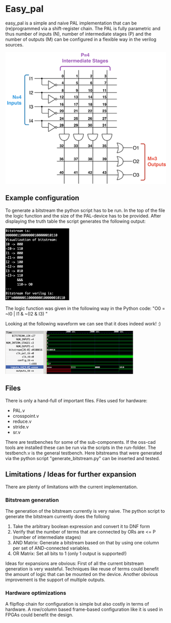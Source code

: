 # Easy_pal

easy_pal is a simple and naive PAL implementation that can be (re)programmed via a shift-register chain.
The PAL is fully parametric and thus number of inputs (N), number of intermediate stages (P) and the number of outputs (M) can be configured in a flexible way in the verilog sources.

<img src="/Images/example_n4_p4_o3_no_connections.png" alt="drawing" width="600"/>

## Example configuration
To generate a bitstream the python script has to be run.
In the top of the file the logic function and the size of the PAL-device has to be provided.
After displaying the truth table the script generates the following output:

<img src="/Images/example_python_output.png" alt="drawing" width="200"/>

The logic function was given in the following way in the Python code:
"O0 = ~I0 | I1 & ~(I2 & I3) "

Looking at the following waveform we can see that it does indeed work! :)

<img src="/Images/example_waveform.png" alt="drawing" width="400"/>

## Files
There is only a hand-full of important files.
Files used for hardware:
- PAL.v
- crosspoint.v
- reduce.v
- stride.v
- sr.v

There are testbenches for some of the sub-components. If the oss-cad tools are installed these can be run via the scripts in the run-folder.
The testbench.v is the general testbench. Here bitstreams that were generated via the python script "generate_bitstream.py" can be inserted and tested.

## Limitations / Ideas for further expansion
There are plenty of limitations with the current implementation.
### Bitstream generation
The generation of the bitstream currently is very naive.
The python script to generate the bitstream currently does the folloing
1. Take the arbitrary boolean expression and convert it to DNF form
2. Verify that the number of terms that are connected by ORs are <= P (number of intermediate stages)
3. AND Matrix: Generate a bitstream based on that by using one column per set of AND-connected variables.
4. OR Matrix: Set all bits to 1 (only 1 output is supported!)

Ideas for expansions are obvious:
First of all the current bitstream generation is very wasteful. Techniques like reuse of terms could benefit the amount of logic that can be mounted on the device.
Another obvious improvement is the support of multiple outputs.

### Hardware optimizations
A flipflop chain for configuration is simple but also costly in terms of hardware. 
A row/column based frame-based configuration like it is used in FPGAs could benefit the design.

